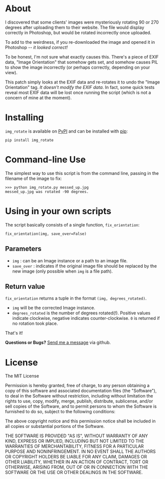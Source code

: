 About
=====
I discovered that some clients' images were mysteriously rotating 90 or 270 degrees after uploading them to their website.  The file would display correctly in Photoshop, but would be rotated incorrectly once uploaded.

To add to the weirdness, if you re-downloaded the image and opened it in Photoshop -- _it looked correct!_

To be honest, I'm not sure what exactly causes this.  There's a piece of EXIF data, "Image Orientation" that somehow gets set, and somehow causes PIL to show the image incorrectly (or perhaps correctly, depending on your view).

This patch simply looks at the EXIF data and re-rotates it to undo the "Image Orientation" tag.  *It doesn't modify the EXIF data*.  In fact, some quick tests reveal most EXIF data will be lost once running the script (which is not a concern of mine at the moment).

Installing
==========

`img_rotate` is available on [PyPI](https://pypi.python.org/pypi/img_rotate) and can be installed with [pip](http://www.pip-installer.org/):

    pip install img_rotate

Command-line Use
================
The simplest way to use this script is from the command line, passing in the filename of the image to fix:

    >>> python img_rotate.py messed_up.jpg
    messed_up.jpg was rotated -90 degrees.
    
Using in your own scripts
=========================
The script basically consists of a single function, `fix_orientation`:

    fix_orientation(img, save_over=False)
    
Parameters
----------
* `img` : can be an Image instance or a path to an image file.
* `save_over` : indicates if the original image file should be replaced by the new image (only possible when `img` is a file path).

Return value
------------
`fix_orientation` returns a tuple in the format `(img, degrees_rotated)`.

* `img` will be the corrected Image instance.
* `degrees_rotated` is the number of degrees rotated(!).  Positive values indicate clockwise, negative indicates counter-clockwise.  `0` is returned if no rotation took place.

That's it!

**Questions or Bugs?** [Send me a message](http://github.com/inbox/new/kylefox) via github.


License
=======

The MIT License

Permission is hereby granted, free of charge, to any person obtaining a copy
of this software and associated documentation files (the "Software"), to deal
in the Software without restriction, including without limitation the rights
to use, copy, modify, merge, publish, distribute, sublicense, and/or sell
copies of the Software, and to permit persons to whom the Software is
furnished to do so, subject to the following conditions:

The above copyright notice and this permission notice shall be included in
all copies or substantial portions of the Software.

THE SOFTWARE IS PROVIDED "AS IS", WITHOUT WARRANTY OF ANY KIND, EXPRESS OR
IMPLIED, INCLUDING BUT NOT LIMITED TO THE WARRANTIES OF MERCHANTABILITY,
FITNESS FOR A PARTICULAR PURPOSE AND NONINFRINGEMENT. IN NO EVENT SHALL THE
AUTHORS OR COPYRIGHT HOLDERS BE LIABLE FOR ANY CLAIM, DAMAGES OR OTHER
LIABILITY, WHETHER IN AN ACTION OF CONTRACT, TORT OR OTHERWISE, ARISING FROM,
OUT OF OR IN CONNECTION WITH THE SOFTWARE OR THE USE OR OTHER DEALINGS IN
THE SOFTWARE.
